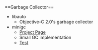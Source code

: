 ==Garbage Collector== 
* libauto
  * Objective-C 2.0's garbage collector
* minigc
  * [Project Page](https://github.com/authorNari/minigc)
  * Small GC implementation
  * [Test](http://nnabeyang.hatenablog.com/entry/20110625/1308965454)